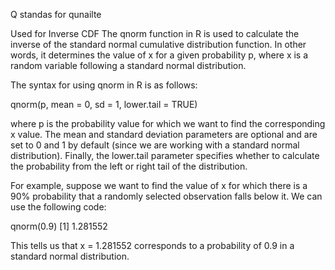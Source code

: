 ---
---

Q standas for qunailte

Used for Inverse CDF
The qnorm function in R is used to calculate the inverse of the standard normal cumulative distribution function. In other words, it determines the value of x for a given probability p, where x is a random variable following a standard normal distribution.

The syntax for using qnorm in R is as follows:

qnorm(p, mean = 0, sd = 1, lower.tail = TRUE)

where p is the probability value for which we want to find the corresponding x value. The mean and standard deviation parameters are optional and are set to 0 and 1 by default (since we are working with a standard normal distribution). Finally, the lower.tail parameter specifies whether to calculate the probability from the left or right tail of the distribution.

For example, suppose we want to find the value of x for which there is a 90% probability that a randomly selected observation falls below it. We can use the following code:

qnorm(0.9)
\[1] 1.281552

This tells us that x = 1.281552 corresponds to a probability of 0.9 in a standard normal distribution.
